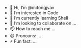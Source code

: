 - 👋 Hi, I’m @mifongjvav
- 👀 I’m interested in Code
- 🌱 I’m currently learning Shell
- 💞️ I’m looking to collaborate on ...
- 📫 How to reach me ...
- 😄 Pronouns: ...
- ⚡ Fun fact: ...

<!---
mifongjvav/mifongjvav is a ✨ special ✨ repository because its `README.md` (this file) appears on your GitHub profile.
You can click the Preview link to take a look at your changes.
--->
